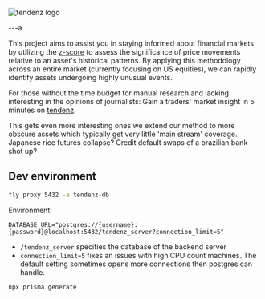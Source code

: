 ![tendenz logo](https://github.com/Clueed/tendenz/assets/7318830/080c9e2e-da2e-46f2-982c-9bf4fba90300#gh-dark-mode-only)

---a

This project aims to assist you in staying informed about financial markets by utilizing the [z-score](https://tendenz.vercel.app/docs/statistical-significants) to assess the significance of price movements relative to an asset's historical patterns. By applying this methodology across an entire market (currently focusing on US equities), we can rapidly identify assets undergoing highly unusual events.

For those without the time budget for manual research and lacking interesting in the opinions of journalists: Gain a traders' market insight in 5 minutes on [tendenz](https://tendenz.vercel.app).

This gets even more interesting ones we extend our method to more obscure assets which typically get very little 'main stream' coverage. Japanese rice futures collapse? Credit default swaps of a brazilian bank shot up?

## Dev environment

```sh
fly proxy 5432 -a tendenz-db
```

Environment:

```env
DATABASE_URL="postgres://{username}:{password}@localhost:5432/tendenz_server?connection_limit=5"
```

- `/tendenz_server` specifies the database of the backend server
- `connection_limit=5` fixes an issues with high CPU count machines. The default setting sometimes opens more connections then postgres can handle.

```sh
npx prisma generate
```
